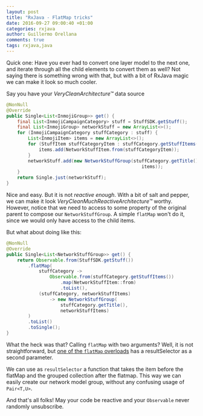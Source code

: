 ```yaml
---
layout: post
title: "RxJava - FlatMap tricks"
date: 2016-09-27 09:00:40 +01:00
categories: rxjava
author: Guillermo Orellana
comments: true
tags: rxjava,java
---
```


Quick one: Have you ever had to convert one layer model to the next one, and iterate through all the child elements to convert them as well? Not saying there is something wrong with that, but with a bit of RxJava magic we can make it look so much cooler.

Say you have your *VeryCleanArchitecture™* data source

```java
@NonNull
@Override
public Single<List<InmojiGroup>> get() {
    final List<InmojiCampaignCategory> stuff = StuffSDK.getStuff();
    final List<InmojiGroup> networkStuff = new ArrayList<>();
    for (InmojiCampaignCategory stuffCategory : stuff) {
        List<InmojiItem> items = new ArrayList<>();
        for (StuffItem stuffCategoryItem : stuffCategory.getStuffItems()) {
            items.add(NetworkStuffItem.from(stuffCategoryItem));
        }
        networkStuff.add(new NetworkStuffGroup(stuffCategory.getTitle(), 
                                                  items));
    }
    return Single.just(networkStuff);
}
```

Nice and easy. But it is not *reactive enough*. With a bit of salt and pepper, we can make it look *VeryCleanMuchReactiveArchitecture™* worthy. However, notice that we need to access to some property of the original parent to compose our `NetworkStuffGroup`. A simple `flatMap` won't do it, since we would only have access to the child items. 

But what about doing like this:


```java
@NonNull
@Override
public Single<List<NetworkStuffGroup>> get() {
    return Observable.from(StuffSDK.getStuff())
        .flatMap(
            stuffCategory ->
                Observable.from(stuffCategory.getStuffItems())
                    .map(NetworkStuffItem::from)
                    .toList(),
            (stuffCategory, networkStuffItems) 
                -> new NetworkStuffGroup(
                    stuffCategory.getTitle(), 
                    networkStuffItems)
        )
        .toList()
        .toSingle();
}
```

What the heck was that? Calling `flatMap` with two arguments? Well, it is not straightforward, but [one of the `flatMap` overloads](http://reactivex.io/RxJava/javadoc/rx/Observable.html#flatMap%28rx.functions.Func1,%20rx.functions.Func2%29) has a resultSelector as a second parameter. 

We can use as `resultSelector` a function that takes the item before the flatMap and the grouped collection after the flatmap. This way we can easily create our network model group, without any confusing usage of `Pair<T,U>`. 

And that's all folks! May your code be reactive and your `Observable` never randomly unsubscribe. 
